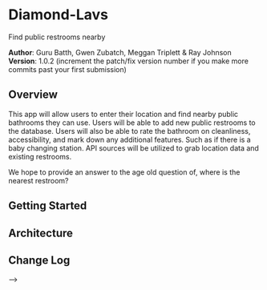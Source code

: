 # Diamond-Lavs
Find public restrooms nearby

**Author**: Guru Batth, Gwen Zubatch, Meggan Triplett & Ray Johnson
**Version**: 1.0.2 (increment the patch/fix version number if you make more commits past your first submission)

## Overview
This app will allow users to enter their location and find nearby public bathrooms they can use. Users will be able to add new public restrooms to the database. Users will also be able to rate the bathroom on cleanliness, accessibility, and mark down any additional features. Such as if there is a baby changing station. API sources will be utilized to grab location data and existing restrooms.

We hope to provide an answer to the age old question of, where is the nearest restroom?

## Getting Started
<!-- What are the steps that a user must take in order to build this app on their own machine and get it running? -->

## Architecture
<!-- Provide a detailed description of the application design. What technologies (languages, libraries, etc) you're using, and any other relevant design information. -->

## Change Log
<!-- Use this area to document the iterative changes made to your application as each feature is successfully implemented. Use time stamps. Here's an examples:

01-01-2001 4:59pm - Application now has a fully-functional express server, with GET and POST routes for the book resource.

## Credits and Collaborations
<!-- Give credit (and a link) to other people or resources that helped you build this application. -->
-->